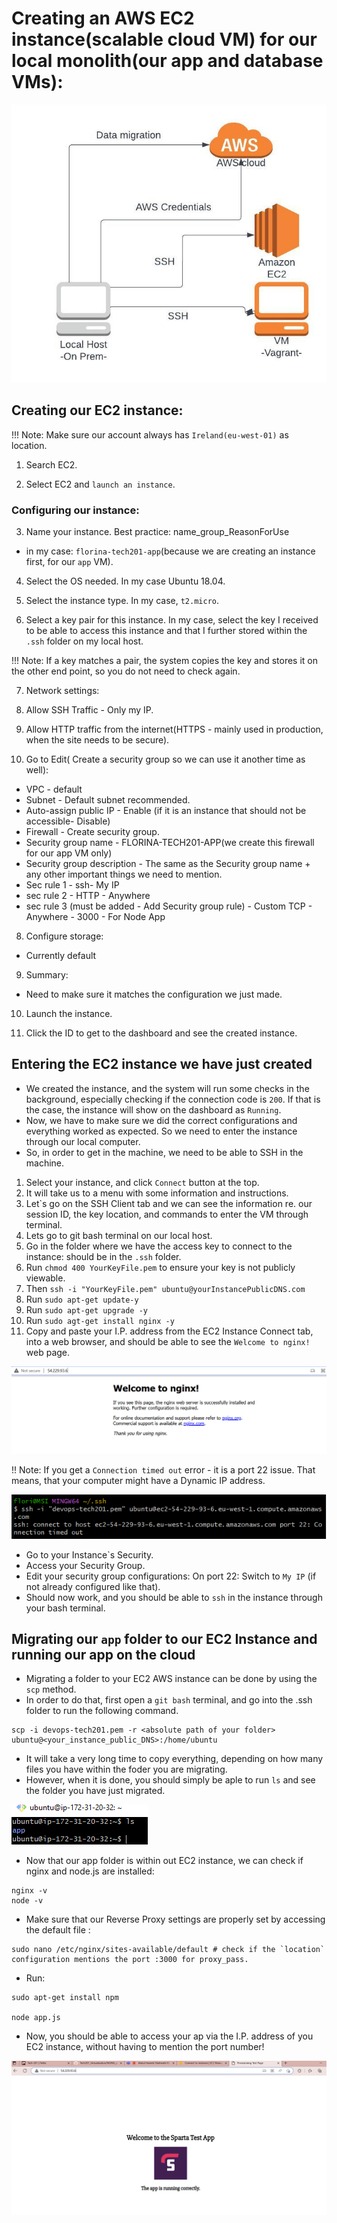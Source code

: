 # Creating an AWS EC2 instance(scalable cloud VM) for our local monolith(our app and database VMs):



![](EC2.jpeg)

## Creating our EC2 instance:

!!! Note: Make sure our account always has `Ireland(eu-west-01)` as location.

1. Search EC2.

2. Select EC2 and `launch an instance`.

### Configuring our instance:

3. Name your instance. Best practice: name_group_ReasonForUse

- in my case: `florina-tech201-app`(because we are creating an instance first, for our `app` VM).

4. Select the OS needed. In my case Ubuntu 18.04.

5. Select the instance type. In my case, `t2.micro`.

6. Select a key pair for this instance. In my case, select the key I received to be able to access this instance and that I further stored within the `.ssh` folder on my local host.

!!! Note: If a key matches a pair, the system copies the key and stores it on the other end point, so you do not need to check again.
 

7. Network settings:

1. Allow SSH Traffic - Only my IP.
2. Allow HTTP traffic from the internet(HTTPS - mainly used in production, when the site needs to be secure).

3. Go to Edit( Create a security group so we can use it another time as well): 
- VPC - default
- Subnet - Default subnet recommended.
- Auto-assign public IP - Enable (if it is an instance that should not be accessible- Disable)
- Firewall - Create security group.
- Security group name - FLORINA-TECH201-APP(we create this firewall for our app VM only)
- Security group description - The same as the Security group name + any other important things we need to mention.
- Sec rule 1 - ssh- My IP
- sec rule 2  - HTTP - Anywhere
- sec rule 3 (must be added -  Add Security group rule) - Custom TCP - Anywhere - 3000 - For Node App


8. Configure storage:
- Currently default

9. Summary:
- Need to make sure it matches the configuration we just made. 

10. Launch the instance.

11. Click the ID to get to the dashboard and see the created instance.

## Entering the EC2 instance we have just created



- We created the instance, and the system will run some checks in the background, especially checking if the connection code is `200`. If that is the case, the instance will show on the dashboard as `Running`.
- Now, we have to make sure we did the correct configurations and everything worked as expected. So we need to enter the instance through our local computer.
- So, in order to get in the machine, we need to be able to SSH in the machine.
1. Select your instance, and click `Connect` button at the top.
2. It will take us to a menu with some information and instructions.
3. Let`s go on the SSH Client tab and we can see the information re. our session ID, the key location, and commands to enter the VM through terminal.
4. Lets go to git bash terminal on our local host.
5. Go in the folder where we have the access key to connect to the instance: should be in the `.ssh` folder.
6. Run `chmod 400 YourKeyFile.pem` to ensure your key is not publicly viewable.
7. Then `ssh -i "YourKeyFile.pem" ubuntu@yourInstancePublicDNS.com`
8. Run `sudo apt-get update-y`
9. Run `sudo apt-get upgrade -y`
10. Run `sudo agt-get install nginx -y`
11. Copy and paste your I.P. address from the EC2 Instance Connect tab, into a web browser, and should be able to see the `Welcome to nginx!` web page.

![](nginx.PNG)


!! Note: If you get a `Connection timed out` error - it is a port 22 issue. That means, that your computer might have a Dynamic IP address.

![](timedout.PNG)

- Go to your Instance`s Security.
- Access your Security Group.
- Edit your security group configurations: On port 22: Switch to `My IP` (if not already configured like that).
- Should now work, and you should be able to `ssh` in the instance through your bash terminal.


## Migrating our `app` folder to our EC2 Instance and running our app on the cloud

- Migrating a folder to your EC2 AWS instance can be done by using the `scp` method.
- In order to do that, first open a `git bash` terminal, and go into the .ssh folder to run the following command.

```
scp -i devops-tech201.pem -r <absolute path of your folder> ubuntu@<your_instance_public_DNS>:/home/ubuntu
```

- It will take a very long time to copy everything, depending on how many files you have within the foder you are migrating.
- However, when it is done, you should simply be aple to run `ls` and see the folder you have just migrated.

![](app_folder.PNG)

- Now that our app folder is within out EC2 instance, we can check if nginx and node.js are installed:

```
nginx -v
node -v
```

- Make sure that our Reverse Proxy settings are properly set by accessing the default file :

```
sudo nano /etc/nginx/sites-available/default # check if the `location` configuration mentions the port :3000 for proxy_pass.
```
- Run: 
```
sudo apt-get install npm

node app.js 
```
- Now, you should be able to access your ap via the I.P. address of you EC2 instance, without having to mention the port number!

![](reverseproxy.PNG)